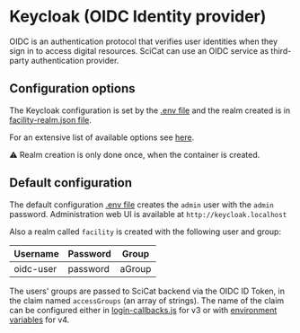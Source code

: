 # Keycloak (OIDC Identity provider)

OIDC is an authentication protocol that verifies user identities when they sign in to access digital resources.
SciCat can use an OIDC service as third-party authentication provider.

## Configuration options

The Keycloak configuration is set by the [.env file](./config/.env) and the realm created is in [facility-realm.json file](./config/facility-realm.json).

For an extensive list of available options see [here](https://www.keycloak.org/guides#server).

:warning: Realm creation is only done once, when the container is created.

## Default configuration
The default configuration [.env file](./config/.env) creates the `admin` user with the `admin` password.
Administration web UI is available at `http://keycloak.localhost`

Also a realm called `facility` is created with the following user and group:

| Username  | Password | Group |
| --------- | -------- | ----- |
| oidc-user | password | aGroup|

The users' groups are passed to SciCat backend via the OIDC ID Token, in the claim named `accessGroups` (an array of strings).
The name of the claim can be configured either in [login-callbacks.js](../v3/config/login-callbacks.js) for v3 or with [environment variables](../v4/config/.oidc.env) for v4.
